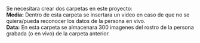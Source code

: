 Se necesitara crear dos carpetas en este proyecto: <br>
<b>Media:</b> Dentro de esta carpeta se insertara un video en caso de que no se quiera/pueda reconocer los datos de la persona en vivo. <br>
<b>Data:</b> En esta carpeta se almacenara 300 imagenes del rostro de la persona grabada (o en vivo) de la carpeta anterior.
